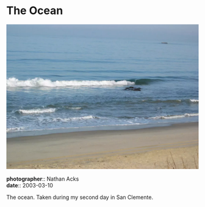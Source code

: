 # The Ocean

![Waves crash against a sandy beach in Southern California](assets/2003-03-10-the-ocean.webp)

**photographer**:: Nathan Acks  
**date**:: 2003-03-10

The ocean. Taken during my second day in San Clemente.
